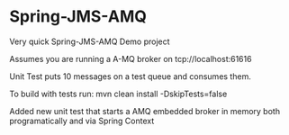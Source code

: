 Spring-JMS-AMQ
==============

Very quick Spring-JMS-AMQ Demo project

Assumes you are running a A-MQ  broker on tcp://localhost:61616

Unit Test puts 10 messages on a test queue and consumes them. 

To build with tests run: mvn clean install -DskipTests=false

Added new unit test that starts a AMQ embedded broker in memory both programatically and via Spring Context   
